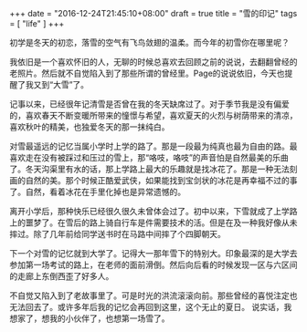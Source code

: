+++
date = "2016-12-24T21:45:10+08:00"
draft = true
title = "雪的印记"
tags = [ "life" ]
+++

初学是冬天的初恋，落雪的空气有飞鸟敛翅的温柔。而今年的初雪你在哪里呢？

我依旧是一个喜欢怀旧的人，无聊的时候总喜欢去回顾之前的说说，去翻翻曾经的老照片。然后就不自觉陷入到了那些所谓的曾经里。Page的说说依旧，今天也提醒了我又到“大雪”了。

<!--more-->

记事以来，已经很年记清雪是否曾在我的冬天缺席过了。对于季节我是没有偏爱的，喜欢春天不断变暖所带来的憧憬与希望，喜欢夏天的火烈与树荫带来的清凉，喜欢秋叶的精美，也独爱冬天的那一抹纯白。

对雪最遥远的记忆当属小学时上学的路了。那是一段最为纯真也最为自由的路。最喜欢走在没有被踩过和压过的雪上，那“咯吱，咯吱”的声音怕是自然最美的乐曲了。冬天沟渠里有水的话，那上学路上最大的乐趣就是找冰花了。那是一种无法刻画的自然的美。那个时候正酷爱武侠，如果能找到宝剑状的冰花是再幸福不过的事了。自然，看着冰花在手里化掉也是异常遗憾的。

离开小学后，那种快乐已经很久很久未曾体会过了。初中以来，下雪就成了上学路上的噩梦了。在雪后的路上骑自行车是件需要技术的活。但是在及一种我好像从未摔过。除了几年前给同学送书时在马路中间摔了个四脚朝天。

下一个对雪的记忆就到大学了。记得大一那年雪下的特别大。印象最深的是大学去参加第一场考试的路上，在老师的面前滑倒。然后向后看的时候发现一区与六区间的走廊上东倒西歪了好多人。

不自觉又陷入到了老故事里了。可是时光的洪流滚滚向前。那些曾经的喜悦注定也无法回去了。或许多年后我的记忆会再回到这里，这个无止的夏日。
说实话，我想家了，想我的小伙伴了，也想第一场雪了。
